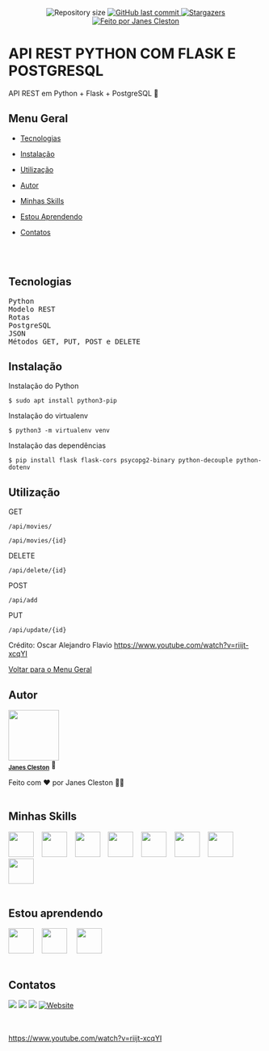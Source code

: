 <p align="center">
  <img alt="Repository size" src="https://img.shields.io/github/repo-size/jcleston/api-python-flask-postgresql">  
  <a href="https://github.com/jcleston/api-python-flask-postgresql/commits/master">
    <img alt="GitHub last commit" src="https://img.shields.io/github/last-commit/jcleston/api-python-flask-postgresql">
  </a>
   <a href="https://github.com/jcleston/api-python-flask-postgresql/stargazers">
    <img alt="Stargazers" src="https://img.shields.io/github/stars/jcleston/api-python-flask-postgresql?style=social">
  </a>
  <a href="https://www.linkedin.com/in/janescleston/">
    <img alt="Feito por Janes Cleston" src="https://img.shields.io/badge/feito%20por-Janes%20Cleston-%237519C1">
  </a>
</p>

# API REST PYTHON COM FLASK E POSTGRESQL
API REST em Python + Flask + PostgreSQL 🚀

## Menu Geral
<!--ts-->
 * [Tecnologias](#tecnologias)
 * [Instalação](#instalação)
 * [Utilização](#utilização)
      
  * [Autor](#autor)
  * [Minhas Skills](#minhas-skills)
  * [Estou Aprendendo](#estou-aprendendo)
  * [Contatos](#contatos)
<!--te-->
<br /><br />

## Tecnologias
<pre>
Python
Modelo REST
Rotas
PostgreSQL
JSON
Métodos GET, PUT, POST e DELETE
</pre>


## Instalação
Instalação do Python
```shell
$ sudo apt install python3-pip
```

Instalação do virtualenv
```shell
$ python3 -m virtualenv venv
```

Instalação das dependências
```shell
$ pip install flask flask-cors psycopg2-binary python-decouple python-dotenv
```

## Utilização

GET
```shell
/api/movies/

/api/movies/{id}
```

DELETE
```shell
/api/delete/{id}
```

POST
```shell
/api/add
```

PUT
```shell
/api/update/{id}
```

Crédito: Oscar Alejandro Flavio https://www.youtube.com/watch?v=riijt-xcqYI


[Voltar para o Menu Geral](#menu-geral)
</h4>

## Autor
<img src="https://avatars.githubusercontent.com/u/13952621?v=4" width="100px;" alt=""/>
<br />
<sub><b><a href="https://www.linkedin.com/in/janescleston/" title="LinkedIn">Janes Cleston</a></b></sub> 🚀

Feito com ❤️ por Janes Cleston 👋🏽
<br /><br />

## Minhas Skills
<a href="https://pt.wikipedia.org/wiki/Linux"><img src="https://cdn.jsdelivr.net/gh/devicons/devicon/icons/linux/linux-original.svg" width="50"/></a>&nbsp;&nbsp;&nbsp;
<a href="https://pt.wikipedia.org/wiki/HTML5"><img src="https://cdn.jsdelivr.net/gh/devicons/devicon/icons/html5/html5-plain-wordmark.svg" width="50"/></a>&nbsp;&nbsp;&nbsp;
<a href="https://pt.wikipedia.org/wiki/CSS3"><img src="https://cdn.jsdelivr.net/gh/devicons/devicon/icons/css3/css3-plain-wordmark.svg" width="50"/></a>&nbsp;&nbsp;&nbsp;
<a href="https://developer.mozilla.org/pt-BR/docs/Web/JavaScript"><img src="https://cdn.jsdelivr.net/gh/devicons/devicon/icons/javascript/javascript-plain.svg" width="50"/></a>&nbsp;&nbsp;&nbsp;
<a href="https://www.php.net/"><img src="https://cdn.jsdelivr.net/gh/devicons/devicon/icons/php/php-plain.svg" width="50"/></a>&nbsp;&nbsp;&nbsp;
<a href="https://www.mysql.com/"><img src="https://cdn.jsdelivr.net/gh/devicons/devicon/icons/mysql/mysql-plain-wordmark.svg" width="50"/></a>&nbsp;&nbsp;&nbsp;
<a href="https://www.postgresql.org/"><img src="https://cdn.jsdelivr.net/gh/devicons/devicon/icons/postgresql/postgresql-plain-wordmark.svg" width="50"/></a>&nbsp;&nbsp;&nbsp;
<a href="https://github.com/"><img src="https://cdn.jsdelivr.net/gh/devicons/devicon/icons/github/github-original-wordmark.svg" width="50"/></a>
<br /><br />

## Estou aprendendo
<a href="https://pt-br.reactjs.org/"><img src="https://cdn.jsdelivr.net/gh/devicons/devicon/icons/react/react-original-wordmark.svg" width="50"/></a>&nbsp;&nbsp;&nbsp;
<a href="https://nodejs.org/en/"><img src="https://cdn.jsdelivr.net/gh/devicons/devicon/icons/nodejs/nodejs-plain.svg" width="50"/></a>
&nbsp;&nbsp;&nbsp;
<a href="https://www.python.org/"><img src="https://cdn.jsdelivr.net/gh/devicons/devicon/icons/python/python-plain.svg" width="50"/></a>
<br /><br />

## Contatos
<div>
<a href="https://www.linkedin.com/in/janescleston/" target="blank"><img src="https://img.shields.io/badge/-Janes Cleston-%230077B5?style=for-the-badge&logo=linkedin&logoColor=white"></a>
<a href="https://www.instagram.com/jcleston/" target="blank"><img src="https://img.shields.io/badge/-Jcleston-%23E4405F?style=for-the-badge&logo=instagram&logoColor=white"></a>
<a href = "mailto:janes.cleston.silva@gmail.com"><img src="https://img.shields.io/badge/janes.cleston.silva@gmail.com-D14836?style=for-the-badge&logo=gmail&logoColor=white"></a>
<a href="https://jcleston.github.io/github-page/" target="_blank"><img alt="Website" src="https://img.shields.io/website?style=for-the-badge&url=https%3A%2F%2Fjcleston.github.io%2Fgithub-page%2F"></a>
</div>
<br /><br />


https://www.youtube.com/watch?v=riijt-xcqYI